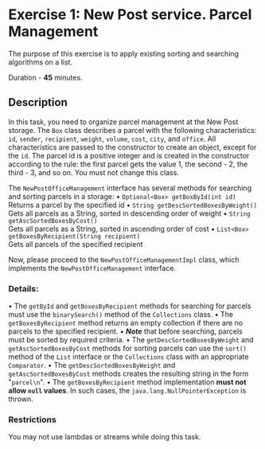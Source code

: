 # Exercise 1: New Post service. Parcel Management
 
The purpose of this exercise is to apply existing sorting and searching algorithms on a list.

Duration - **45** minutes.

## Description

In this task, you need to organize parcel management at the New Post storage.
The `Box` class describes a parcel with the following characteristics: 
`id`, `sender`, `recipient`, `weight`, `volume`, `cost`, `city`, and `office`. 
All characteristics are passed to the constructor to create an object, except for the `id`. 
The parcel id is a positive integer and is created in the constructor according to the rule: 
the first parcel gets the value 1, the second - 2, the third - 3, and so on. 
You must not change this class.

The `NewPostOfficeManagement` interface has several methods for searching and 
sorting parcels in a storage:
•	`Optional<Box> getBoxById(int id)` \
  Returns a parcel by the specified id
•	`String getDescSortedBoxesByWeight()` \
  Gets all parcels as a String, sorted in descending order of weight
•	`String getAscSortedBoxesByCost()` \
  Gets all parcels as a String, sorted in ascending order of cost
•	`List<Box> getBoxesByRecipient(String recipient)` \
  Gets all parcels of the specified recipient

Now, please proceed to the `NewPostOfficeManagementImpl` class, which implements 
the `NewPostOfficeManagement` interface.

### Details:
•	The `getById` and `getBoxesByRecipient` methods for searching for parcels 
must use the `binarySearch()` method of the `Collections` class.
•	The `getBoxesByRecipient` method returns an empty collection if there are 
no parcels to the specified recipient.
•	**_Note_** that before searching, parcels must be sorted by required criteria.
•	The `getDescSortedBoxesByWeight` and `getAscSortedBoxesByCost` methods for 
sorting parcels can use the `sort()` method of the `List` interface or the 
`Collections` class with an appropriate `Comparator`.
•	The `getDescSortedBoxesByWeight` and `getAscSortedBoxesByCost` methods creates 
the resulting string in the form "`parcel\n`".
•	The `getBoxesByRecipient` method implementation **must not allow `null` values**. 
In such cases, the `java.lang.NullPointerException` is thrown.

### Restrictions
You may not use lambdas or streams while doing this task.
